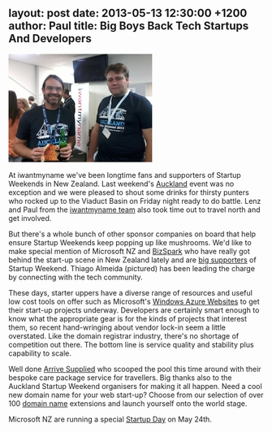 layout: post
date: 2013-05-13 12:30:00 +1200
author: Paul
title: Big Boys Back Tech Startups And Developers
----

![swakl1.jpg](/media/2013-05-13-swakl1.jpg)

At iwantmyname we've been longtime fans and supporters of Startup Weekends in New Zealand. Last weekend's [Auckland](http://auckland.startupweekend.org/) event was no exception and we were pleased to shout some drinks for thirsty punters who rocked up to the Viaduct Basin on Friday night ready to do battle. Lenz and Paul from the [iwantmyname team](https://iwantmyname.co.nz/about) also took time out to travel north and get involved.

But there's a whole bunch of other sponsor companies on board that help ensure Startup Weekends keep popping up like mushrooms. We'd like to make special mention of Microsoft NZ and [BizSpark](http://www.microsoft.com/bizspark/) who have really got behind the start-up scene in New Zealand lately and are [big supporters](http://auckland.startupweekend.org/2013/05/02/bizspark-auckland-startup-weekend/) of Startup Weekend. Thiago Almeida (pictured) has been leading the charge by connecting with the tech community. 

These days, starter uppers have a diverse range of resources and useful low cost tools on offer such as Microsoft's [Windows Azure Websites](https://iwantmyname.co.nz/services/developer/windows-azure-websites-custom-domain) to get their start-up projects underway. Developers are certainly smart enough to know what the appropriate gear is for the kinds of projects that interest them, so recent hand-wringing about vendor lock-in seem a little overstated. Like the domain registrar industry, there's no shortage of competition out there. The bottom line is service quality and stability plus capability to scale.

Well done [Arrive Supplied](http://archived.link/http://www.arrivesupplied.com/) who scooped the pool this time around with their bespoke care package service for travellers. Big thanks also to the Auckland Startup Weekend organisers for making it all happen. Need a cool new domain name for your web start-up? Choose from our selection of over 100 [domain name](https://iwantmyname.co.nz/domains) extensions and launch yourself onto the world stage.

Microsoft NZ are running a special [Startup Day](https://msevents.microsoft.com/cui/EventDetail.aspx?EventID=1032552664&culture=en-NZ) on May 24th.
